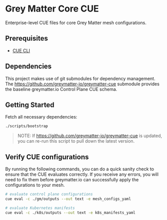 # Grey Matter Core CUE

Enterprise-level CUE files for core Grey Matter mesh configurations.

## Prerequisites

- [CUE CLI](https://cuelang.org/docs/install/)

## Dependencies

This project makes use of git submodules for dependency management. The
<https://github.com/greymatter-io/greymatter-cue> submodule provides the
baseline greymatter.io Control Plane CUE schema.

## Getting Started

Fetch all necessary dependencies:

```sh
./scripts/bootstrap
```

> NOTE: If <https://github.com/greymatter-io/greymatter-cue> is updated, you
> can re-run this script to pull down the latest version.

## Verify CUE configurations

By running the following commands, you can do a quick sanity check to
ensure that the CUE evaluates correctly. If you receive any errors, you
will need to fix them before greymatter.io can successfully apply the  configurations to your mesh.

```sh
# evaluate control plane configurations
cue eval -c ./gm/outputs --out text -e mesh_configs_yaml
```

```sh
# evaluate Kubernetes manifests
cue eval -c ./k8s/outputs --out text -e k8s_manifests_yaml
```
